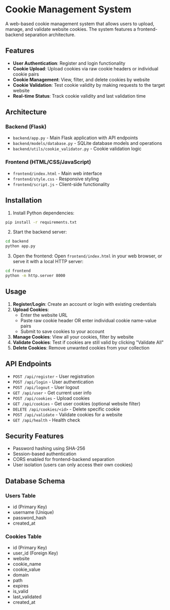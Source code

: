 # Cookie Management System

A web-based cookie management system that allows users to upload, manage, and validate website cookies. The system features a frontend-backend separation architecture.

## Features

- **User Authentication**: Register and login functionality
- **Cookie Upload**: Upload cookies via raw cookie headers or individual cookie pairs
- **Cookie Management**: View, filter, and delete cookies by website
- **Cookie Validation**: Test cookie validity by making requests to the target website
- **Real-time Status**: Track cookie validity and last validation time

## Architecture

### Backend (Flask)
- `backend/app.py` - Main Flask application with API endpoints
- `backend/models/database.py` - SQLite database models and operations
- `backend/utils/cookie_validator.py` - Cookie validation logic

### Frontend (HTML/CSS/JavaScript)
- `frontend/index.html` - Main web interface
- `frontend/style.css` - Responsive styling
- `frontend/script.js` - Client-side functionality

## Installation

1. Install Python dependencies:
```bash
pip install -r requirements.txt
```

2. Start the backend server:
```bash
cd backend
python app.py
```

3. Open the frontend:
Open `frontend/index.html` in your web browser, or serve it with a local HTTP server:
```bash
cd frontend
python -m http.server 8000
```

## Usage

1. **Register/Login**: Create an account or login with existing credentials
2. **Upload Cookies**: 
   - Enter the website URL
   - Paste raw cookie header OR enter individual cookie name-value pairs
   - Submit to save cookies to your account
3. **Manage Cookies**: View all your cookies, filter by website
4. **Validate Cookies**: Test if cookies are still valid by clicking "Validate All"
5. **Delete Cookies**: Remove unwanted cookies from your collection

## API Endpoints

- `POST /api/register` - User registration
- `POST /api/login` - User authentication
- `POST /api/logout` - User logout
- `GET /api/user` - Get current user info
- `POST /api/cookies` - Upload cookies
- `GET /api/cookies` - Get user cookies (optional website filter)
- `DELETE /api/cookies/<id>` - Delete specific cookie
- `POST /api/validate` - Validate cookies for a website
- `GET /api/health` - Health check

## Security Features

- Password hashing using SHA-256
- Session-based authentication
- CORS enabled for frontend-backend separation
- User isolation (users can only access their own cookies)

## Database Schema

### Users Table
- id (Primary Key)
- username (Unique)
- password_hash
- created_at

### Cookies Table
- id (Primary Key)
- user_id (Foreign Key)
- website
- cookie_name
- cookie_value
- domain
- path
- expires
- is_valid
- last_validated
- created_at